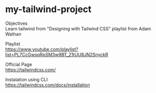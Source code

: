 # my-tailwind-project <br>

Objectives<br>
Learn tailwind from "Designing with Tailwind CSS" playlist from Adam Wathan<br>

Playlist<br>
https://www.youtube.com/playlist?list=PL7CcGwsqRpSM3w9BT_21tUU8JN2SnyckR<br>

Official Page<br>
https://tailwindcss.com/ <br>

Instalation using CLI<br>
https://tailwindcss.com/docs/installation
